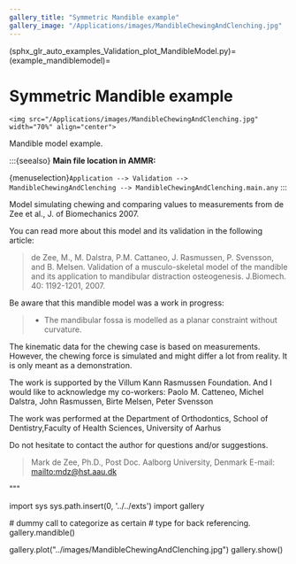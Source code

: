 ```yaml
---
gallery_title: "Symmetric Mandible example"
gallery_image: "/Applications/images/MandibleChewingAndClenching.jpg"
---
```


(sphx_glr_auto_examples_Validation_plot_MandibleModel.py)=
(example_mandiblemodel)=
# Symmetric Mandible example

````{sidebar} **Example**
<img src="/Applications/images/MandibleChewingAndClenching.jpg" width="70%" align="center">
````


Mandible model example.



:::{seealso}
**Main file location in AMMR:**

{menuselection}`Application --> Validation --> MandibleChewingAndClenching --> MandibleChewingAndClenching.main.any`
:::

Model simulating chewing and comparing values to measurements from de Zee et al., J. of Biomechanics 2007.

You can read more about this model and its validation in the following article:

> de Zee, M., M. Dalstra, P.M. Cattaneo, J. Rasmussen, P. Svensson, and B. Melsen. Validation of a
> musculo-skeletal model of the mandible and its application to mandibular distraction osteogenesis.
> J.Biomech. 40: 1192-1201, 2007.

Be aware that this mandible model was a work in progress:

> - The mandibular fossa is modelled as a planar constraint without curvature.

The kinematic data for the chewing case is based on measurements. However, the chewing force
is simulated and might differ a lot from reality. It is only meant as a demonstration.

The work is supported by the Villum Kann Rasmussen Foundation. And I would like to acknowledge my co-workers:
Paolo M. Catteneo, Michel Dalstra, John Rasmussen, Birte Melsen, Peter Svensson

The work was performed at the Department of Orthodontics, School of Dentistry,Faculty of Health Sciences,
University of Aarhus

Do not hesitate to contact the author for questions and/or suggestions.

> Mark de Zee, Ph.D., Post Doc.
> Aalborg University, Denmark
> E-mail: <mailto:mdz@hst.aau.dk>

"""

import sys
sys.path.insert(0, '../../exts')
import gallery

\# dummy call to categorize as certain
\# type for back referencing.
gallery.mandible()

gallery.plot("../images/MandibleChewingAndClenching.jpg")
gallery.show()
